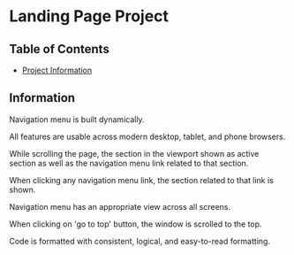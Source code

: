 # Landing Page Project

## Table of Contents

* [Project Information](#information)

## Information

Navigation menu is built dynamically.

All features are usable across modern desktop, tablet, and phone browsers.

While scrolling the page, the section in the viewport shown as active section as well as the navigation menu link related to that section.

When clicking any navigation menu link, the section related to that link is shown.

Navigation menu has an appropriate view across all screens.

When clicking on 'go to top' button, the window is scrolled to the top.

Code is formatted with consistent, logical, and easy-to-read formatting.
